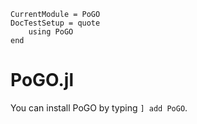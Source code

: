 ```@meta
CurrentModule = PoGO
DocTestSetup = quote
    using PoGO
end
```

# PoGO.jl

You can install PoGO by typing `] add PoGO`.
